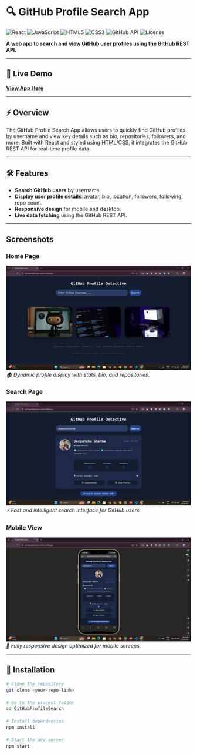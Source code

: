 # 🔍 GitHub Profile Search App

![React](https://img.shields.io/badge/React-18-61dafb?style=flat&logo=react&logoColor=000)
![JavaScript](https://img.shields.io/badge/JavaScript-ES6-f7df1e?style=flat&logo=javascript&logoColor=000)
![HTML5](https://img.shields.io/badge/HTML5-E34F26?style=flat&logo=html5&logoColor=fff)
![CSS3](https://img.shields.io/badge/CSS3-1572b6?style=flat&logo=css3&logoColor=fff)
![GitHub API](https://img.shields.io/badge/GitHub%20API-v3-181717?style=flat&logo=github&logoColor=fff)
![License](https://img.shields.io/badge/License-MIT-green?style=flat)

**A web app to search and view GitHub user profiles using the GitHub REST API.**

---

## 🌟 Live Demo
[**View App Here**](http://githubprofilesearch-online.netlify.app)

---

## ⚡ Overview
The GitHub Profile Search App allows users to quickly find GitHub profiles by username and view key details such as bio, repositories, followers, and more. Built with React and styled using HTML/CSS, it integrates the GitHub REST API for real-time profile data.

---

## 🛠 Features
- **Search GitHub users** by username.
- **Display user profile details**: avatar, bio, location, followers, following, repo count.
- **Responsive design** for mobile and desktop.
- **Live data fetching** using the GitHub REST API.

---

## Screenshots

### Home Page
![Home](Screenshots/home.png)  
*🏠 Dynamic profile display with stats, bio, and repositories.*

### Search Page
![Search](Screenshots/search.png)  
*⚡ Fast and intelligent search interface for GitHub users.*

### Mobile View
![Mobile View](Screenshots/mobileview.png)  
*📱 Fully responsive design optimized for mobile screens.*

---

## 🚀 Installation
```bash
# Clone the repository
git clone <your-repo-link>

# Go to the project folder
cd GitHubProfileSearch

# Install dependencies
npm install

# Start the dev server
npm start
